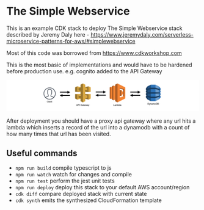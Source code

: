 # The Simple Webservice

This is an example CDK stack to deploy The Simple Webservice stack described by Jeremy Daly here - https://www.jeremydaly.com/serverless-microservice-patterns-for-aws/#simplewebservice

Most of this code was borrowed from https://www.cdkworkshop.com

This is the most basic of implementations and would have to be hardened before production use. e.g. cognito added to the API Gateway

![Architecture](img/architecture.png)

After deployment you should have a proxy api gateway where any url hits a lambda which inserts a record of the url into a dynamodb with a count of how many times that url has been visited. 

## Useful commands

 * `npm run build`   compile typescript to js
 * `npm run watch`   watch for changes and compile
 * `npm run test`    perform the jest unit tests
 * `npm run deploy`  deploy this stack to your default AWS account/region
 * `cdk diff`        compare deployed stack with current state
 * `cdk synth`       emits the synthesized CloudFormation template
